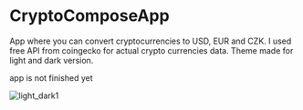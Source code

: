 # CryptoComposeApp

App where you can convert cryptocurrencies to USD, EUR and CZK. I used free API from coingecko for actual crypto currencies data. Theme made for light and dark version.

app is not finished yet

![light_dark1](https://github.com/bphaggard/CryptoComposeApp/assets/129317531/2f3f32e8-a866-451f-ab6c-83b5c4289796)
